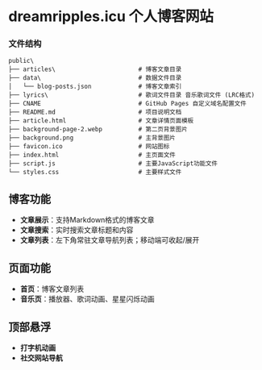 # dreamripples.icu 个人博客网站

### 文件结构

```
public\
├── articles\                       # 博客文章目录
├── data\                           # 数据文件目录
│   └── blog-posts.json             # 博客文章索引
├── lyrics\                         # 歌词文件目录 音乐歌词文件 (LRC格式)
├── CNAME                           # GitHub Pages 自定义域名配置文件
├── README.md                       # 项目说明文档
├── article.html                    # 文章详情页面模板
├── background-page-2.webp          # 第二页背景图片
├── background.png                  # 主背景图片
├── favicon.ico                     # 网站图标
├── index.html                      # 主页面文件
├── script.js                       # 主要JavaScript功能文件
└── styles.css                      # 主要样式文件
```

## 博客功能
- **文章展示**：支持Markdown格式的博客文章
- **文章搜索**：实时搜索文章标题和内容
- **文章列表**：左下角常驻文章导航列表；移动端可收起/展开

## 页面功能
- **首页**：博客文章列表
- **音乐页**：播放器、歌词动画、星星闪烁动画
  
## 顶部悬浮
- **打字机动画**
- **社交网站导航**


